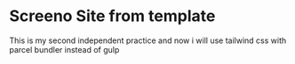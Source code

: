 # Screeno Site from template

This is my second independent practice and now i will use tailwind css with parcel bundler instead of gulp
